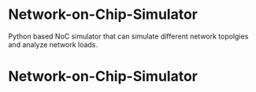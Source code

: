 # Network-on-Chip-Simulator
Python based NoC simulator that can simulate different network topolgies and analyze network loads.
# Network-on-Chip-Simulator
